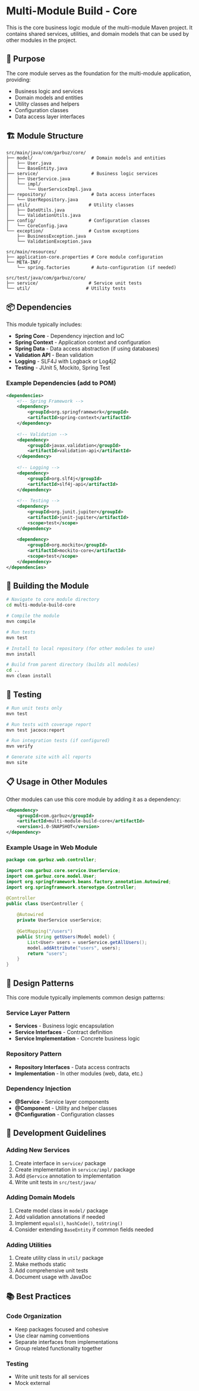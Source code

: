 # Multi-Module Build - Core

This is the core business logic module of the multi-module Maven project. It contains shared services, utilities, and domain models that can be used by other modules in the project.

## 🎯 Purpose

The core module serves as the foundation for the multi-module application, providing:
- Business logic and services
- Domain models and entities
- Utility classes and helpers
- Configuration classes
- Data access layer interfaces

## 🏗️ Module Structure

```
src/main/java/com/garbuz/core/
├── model/                      # Domain models and entities
│   ├── User.java
│   └── BaseEntity.java
├── service/                    # Business logic services
│   ├── UserService.java
│   └── impl/
│       └── UserServiceImpl.java
├── repository/                 # Data access interfaces
│   └── UserRepository.java
├── util/                      # Utility classes
│   ├── DateUtils.java
│   └── ValidationUtils.java
├── config/                    # Configuration classes
│   └── CoreConfig.java
└── exception/                 # Custom exceptions
    ├── BusinessException.java
    └── ValidationException.java

src/main/resources/
├── application-core.properties # Core module configuration
└── META-INF/
    └── spring.factories        # Auto-configuration (if needed)

src/test/java/com/garbuz/core/
├── service/                   # Service unit tests
└── util/                     # Utility tests
```

## 📦 Dependencies

This module typically includes:
- **Spring Core** - Dependency injection and IoC
- **Spring Context** - Application context and configuration
- **Spring Data** - Data access abstraction (if using databases)
- **Validation API** - Bean validation
- **Logging** - SLF4J with Logback or Log4j2
- **Testing** - JUnit 5, Mockito, Spring Test

### Example Dependencies (add to POM)
```xml
<dependencies>
    <!-- Spring Framework -->
    <dependency>
        <groupId>org.springframework</groupId>
        <artifactId>spring-context</artifactId>
    </dependency>
    
    <!-- Validation -->
    <dependency>
        <groupId>javax.validation</groupId>
        <artifactId>validation-api</artifactId>
    </dependency>
    
    <!-- Logging -->
    <dependency>
        <groupId>org.slf4j</groupId>
        <artifactId>slf4j-api</artifactId>
    </dependency>
    
    <!-- Testing -->
    <dependency>
        <groupId>org.junit.jupiter</groupId>
        <artifactId>junit-jupiter</artifactId>
        <scope>test</scope>
    </dependency>
    
    <dependency>
        <groupId>org.mockito</groupId>
        <artifactId>mockito-core</artifactId>
        <scope>test</scope>
    </dependency>
</dependencies>
```

## 🔧 Building the Module

```bash
# Navigate to core module directory
cd multi-module-build-core

# Compile the module
mvn compile

# Run tests
mvn test

# Install to local repository (for other modules to use)
mvn install

# Build from parent directory (builds all modules)
cd ..
mvn clean install
```

## 🧪 Testing

```bash
# Run unit tests only
mvn test

# Run tests with coverage report
mvn test jacoco:report

# Run integration tests (if configured)
mvn verify

# Generate site with all reports
mvn site
```

## 📋 Usage in Other Modules

Other modules can use this core module by adding it as a dependency:

```xml
<dependency>
    <groupId>com.garbuz</groupId>
    <artifactId>multi-module-build-core</artifactId>
    <version>1.0-SNAPSHOT</version>
</dependency>
```

### Example Usage in Web Module
```java
package com.garbuz.web.controller;

import com.garbuz.core.service.UserService;
import com.garbuz.core.model.User;
import org.springframework.beans.factory.annotation.Autowired;
import org.springframework.stereotype.Controller;

@Controller
public class UserController {
    
    @Autowired
    private UserService userService;
    
    @GetMapping("/users")
    public String getUsers(Model model) {
        List<User> users = userService.getAllUsers();
        model.addAttribute("users", users);
        return "users";
    }
}
```

## 🎨 Design Patterns

This core module typically implements common design patterns:

### Service Layer Pattern
- **Services** - Business logic encapsulation
- **Service Interfaces** - Contract definition
- **Service Implementation** - Concrete business logic

### Repository Pattern
- **Repository Interfaces** - Data access contracts
- **Implementation** - In other modules (web, data, etc.)

### Dependency Injection
- **@Service** - Service layer components
- **@Component** - Utility and helper classes
- **@Configuration** - Configuration classes

## 🔄 Development Guidelines

### Adding New Services
1. Create interface in `service/` package
2. Create implementation in `service/impl/` package
3. Add `@Service` annotation to implementation
4. Write unit tests in `src/test/java/`

### Adding Domain Models
1. Create model class in `model/` package
2. Add validation annotations if needed
3. Implement `equals()`, `hashCode()`, `toString()`
4. Consider extending `BaseEntity` if common fields needed

### Adding Utilities
1. Create utility class in `util/` package
2. Make methods static
3. Add comprehensive unit tests
4. Document usage with JavaDoc

## 📚 Best Practices

### Code Organization
- Keep packages focused and cohesive
- Use clear naming conventions
- Separate interfaces from implementations
- Group related functionality together

### Testing
- Write unit tests for all services
- Mock external